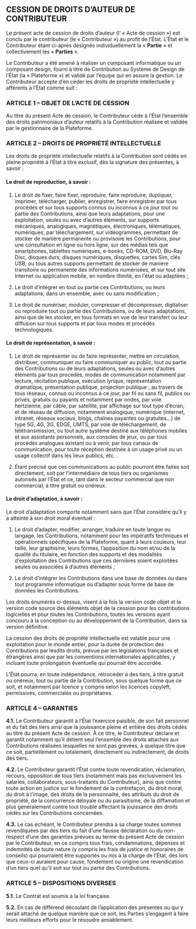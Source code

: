 
## CESSION DE DROITS D’AUTEUR DE CONTRIBUTEUR

Le présent acte de cession de droits d’auteur (l’ « Acte de cession ») est conclu par le contributeur (le « Contributeur ») au profit de l’État. L’État et le Contributeur étant ci-après désignés individuellement la « **Partie** » et collectivement les « **Parties** ».

Le Contributeur a été amené à réaliser un composant informatique ou un composant design, fourni à titre de Contribution au Système de Design de l’État (la « Plateforme ») et validé par l’équipe qui en assure la gestion. Le Contributeur accepte d’en céder les droits de propriété intellectuelle y afférents à l’État comme suit :



### ARTICLE 1 – OBJET DE L’ACTE DE CESSION

Au titre du présent Acte de cession, le Contributeur cède à l’État l’ensemble des droits patrimoniaux d’auteur relatifs à la Contribution réalisée et validée par le gestionnaire de la Plateforme.



### ARTICLE 2 – DROITS DE PROPRIÉTÉ INTELLECTUELLE

Les droits de propriété intellectuelle relatifs à la Contribution sont cédés en pleine propriété à l’État à titre exclusif, dès la signature des présentes, à savoir :

#### Le droit de reproduction, à savoir :

1. Le droit de fixer, faire fixer, reproduire, faire reproduire, dupliquer, imprimer, télécharger, publier, enregistrer, faire enregistrer par tous procédés et sur tous supports connus ou inconnus à ce jour tout ou partie des Contributions, ainsi que leurs adaptations, pour une exploitation, seules ou avec d’autres éléments, sur supports mécaniques, analogiques, magnétiques, électroniques, télématiques, numériques, par téléchargement, sur vidéogrammes, permettant de stocker de manière permanente ou provisoire les Contributions, pour une consultation en ligne ou hors ligne, sur des médias tels que smartphones, tablettes numériques, e-books, CD-ROM, DVD, Blu-Ray Disc, disques durs, disques numériques, disquettes, cartes Sim, clés USB, ou tous autres supports permettant de stocker de manière transitoire ou permanente des informations numérisées, et sur tout site Internet ou application mobile, en nombre illimité, en l'état ou adaptées ;

2. Le droit d’intégrer en tout ou partie ces Contributions, ou leurs adaptations, dans un ensemble, avec ou sans modification ;

3. Le droit de numériser, moduler, compresser et décompresser, digitaliser ou reproduire tout ou partie des Contributions, ou de leurs adaptations, ainsi que de les stocker, en tous formats en vue de leur transfert ou leur diffusion sur tous supports et par tous modes et procédés technologiques.

#### Le droit de représentation, à savoir :

1. Le droit de représenter ou de faire représenter, mettre en circulation, distribuer, communiquer ou faire communiquer au public, tout ou partie des Contributions ou de leurs adaptations, seules ou avec d’autres éléments par tous procédés, modes de communication notamment par lecture, récitation publique, exécution lyrique, représentation dramatique, présentation publique, projection publique ; au travers de tous réseaux, connus ou inconnus à ce jour, par fil ou sans fil, publics ou privés, gratuits ou payants et notamment par ondes, par voie hertzienne, par câble, par satellite, par affichage sur tout type d’écran, et de réseau de diffusion, notamment analogique, numérique (internet, intranet, réseaux sociaux, blogs, chaînes payantes ou gratuites…) de type 5G, 4G, 3G, EDGE, UMTS, par voie de téléchargement, de télétransmission, ou tout autre système destiné aux téléphones mobiles et aux assistants personnels, aux consoles de jeux, ou par tous procédés analogues existant ou à venir, par tous canaux de communication, pour toute réception destinée à un usage privé ou un usage collectif dans les lieux publics, etc. .

2. Étant précisé que ces communications au public pourront être faites soit directement, soit par l’intermédiaire de tous tiers ou organismes autorisés par l’État et ce, tant dans le secteur commercial que non commercial, à titre gratuit ou onéreux.

#### Le droit d’adaptation, à savoir :

Le droit d’adaptation comporte notamment sans que l’État considère qu’il y a atteinte à son droit moral éventuel :

1. Le droit d’adapter, modifier, arranger, traduire en toute langue ou langage, les Contributions, notamment pour les impératifs techniques et opérationnels spécifiques de la Plateforme, quant à leurs couleurs, leur taille, leur graphisme, leurs formes, l’apposition du nom et/ou de la qualité du titulaire, en fonction des supports et des modalités d’exploitation des Contributions que ces dernières soient exploitées seules ou associées à d’autres éléments ;

2. Le droit d’intégrer les Contributions dans une base de données ou dans tout programme informatique ou d’adapter sous forme de base de données les Contributions.


Les droits énumérés ci-dessus, visent à la fois la version code objet et la version code source des éléments objet de la cession pour les contributions logicielles et pour toutes les Contributions, toutes les versions ayant concouru à la conception ou au développement de la Contribution, dans sa version définitive.

La cession des droits de propriété intellectuelle est valable pour une exploitation pour le monde entier, pour la durée de protection des Contributions par lesdits droits, prévue par les législations françaises et étrangères ainsi que par les conventions internationales applicables, y incluant toute prolongation éventuelle qui pourrait être accordée.

L’État pourra, en toute indépendance, rétrocéder à des tiers, à titre gratuit ou onéreux, tout ou partie de la Contribution, sous quelque forme que ce soit, et notamment par licence y compris selon les licences copyleft, permissives, commerciales ou propriétaires.



### ARTICLE 4 – GARANTIES

**4.1.** Le Contributeur garantit à l’État l’exercice paisible, de son fait personnel et du fait des tiers ainsi que la jouissance pleine et entière des droits cédés au titre du présent Acte de cession. À ce titre, le Contributeur déclare et garantit notamment qu’il détient seul l’ensemble des droits attachés aux Contributions réalisées lesquelles ne sont pas grevées, à quelque titre que ce soit, partiellement ou totalement, directement ou indirectement, de droits des tiers.

**4.2.** Le Contributeur garantit l’État contre toute revendication, réclamation, recours, opposition de tous tiers (notamment mais pas exclusivement les salariés, collaborateurs, sous-traitants du Contributeur), ainsi que contre toute action en justice sur le fondement de la contrefaçon, du droit moral, du droit à l’image, des droits de la personnalité, des attributs du droit de propriété, de la concurrence déloyale ou du parasitisme, de la diffamation et plus généralement contre tout trouble affectant la jouissance des droits cédés sur les Contributions concernées.

**4.3.** Le cas échéant, le Contributeur prendra à sa charge toutes sommes revendiquées par des tiers du fait d’une fausse déclaration ou du non-respect d’une des garanties prévues au terme du présent Acte de cession par le Contributeur, en ce compris tous frais, condamnations, dépenses et indemnités de toute nature (y compris les frais de justice et honoraires de conseils) qui pourraient être supportés ou mis à la charge de l’État, dès lors que ceux-ci auraient pour cause, fondement ou origine une revendication d’un tiers quel qu’il soit sur tout ou partie des Contributions.



### ARTICLE 5 – DISPOSITIONS DIVERSES

**5.1.** Le Contrat est soumis à la loi française.

**5.2.** En cas de différend découlant de l’application des présentes ou qui y serait attaché de quelque manière que ce soit, les Parties s’engagent à faire leurs meilleurs efforts pour le résoudre amiablement.
